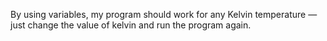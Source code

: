 By using variables, my program should work for any Kelvin temperature — just change the value of kelvin and run the program again.
